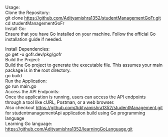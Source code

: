 Usage:<br>
Clone the Repository:<br>
git clone https://github.com/Adityamishra1352/studentManagementGoFr.git<br>
cd studentManagementGoFr<br>
Install Go:<br>
Ensure that you have Go installed on your machine. Follow the official Go installation guide if needed.<br>

Install Dependencies:<br>
go get -u gofr.dev/pkg/gofr<br>
Build the Project:<br>
Build the Go project to generate the executable file. This assumes your main package is in the root directory.<br>
go build<br>
Run the Application:<br>
go run main.go<br>
Access the API Endpoints:<br>
Once the application is running, users can access the API endpoints through a tool like cURL, Postman, or a web browser.<br>
Also checkout <a href="https://github.com/Adityamishra1352/studentManagement.git">https://github.com/Adityamishra1352/studentManagement.git</a> for studentmanagementApi application build using Go programming language<br>
Learning Go language: <a href="https://github.com/Adityamishra1352/learningGoLanguage.git">https://github.com/Adityamishra1352/learningGoLanguage.git</a>
